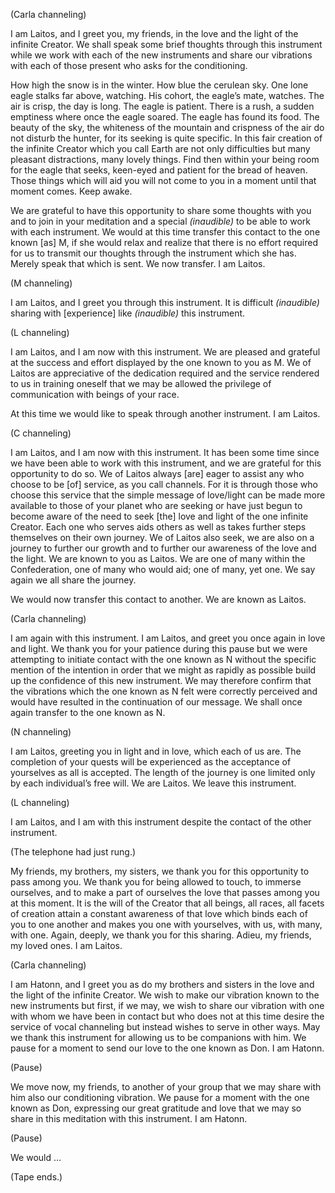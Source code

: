 <p class="channel-type">(Carla channeling)</p>
<p>I am Laitos, and I greet you, my friends, in the love and the light of the infinite Creator. We shall speak some brief thoughts through this instrument while we work with each of the new instruments and share our vibrations with each of those present who asks for the conditioning.</p>
<p>How high the snow is in the winter. How blue the cerulean sky. One lone eagle stalks far above, watching. His cohort, the eagle’s mate, watches. The air is crisp, the day is long. The eagle is patient. There is a rush, a sudden emptiness where once the eagle soared. The eagle has found its food. The beauty of the sky, the whiteness of the mountain and crispness of the air do not disturb the hunter, for its seeking is quite specific. In this fair creation of the infinite Creator which you call Earth are not only difficulties but many pleasant distractions, many lovely things. Find then within your being room for the eagle that seeks, keen-eyed and patient for the bread of heaven. Those things which will aid you will not come to you in a moment until that moment comes. Keep awake.</p>
<p>We are grateful to have this opportunity to share some thoughts with you and to join in your meditation and a special <em>(inaudible)</em> to be able to work with each instrument. We would at this time transfer this contact to the one known [as] M, if she would relax and realize that there is no effort required for us to transmit our thoughts through the instrument which she has. Merely speak that which is sent. We now transfer. I am Laitos.</p>
<p class="channel-type">(M channeling)</p>
<p>I am Laitos, and I greet you through this instrument. It is difficult <em>(inaudible)</em> sharing with [experience] like <em>(inaudible)</em> this instrument.</p>
<p class="channel-type">(L channeling)</p>
<p>I am Laitos, and I am now with this instrument. We are pleased and grateful at the success and effort displayed by the one known to you as M. We of Laitos are appreciative of the dedication required and the service rendered to us in training oneself that we may be allowed the privilege of communication with beings of your race.</p>
<p>At this time we would like to speak through another instrument. I am Laitos.</p>
<p class="channel-type">(C channeling)</p>
<p>I am Laitos, and I am now with this instrument. It has been some time since we have been able to work with this instrument, and we are grateful for this opportunity to do so. We of Laitos always [are] eager to assist any who choose to be [of] service, as you call channels. For it is through those who choose this service that the simple message of love/light can be made more available to those of your planet who are seeking or have just begun to become aware of the need to seek [the] love and light of the one infinite Creator. Each one who serves aids others as well as takes further steps themselves on their own journey. We of Laitos also seek, we are also on a journey to further our growth and to further our awareness of the love and the light. We are known to you as Laitos. We are one of many within the Confederation, one of many who would aid; one of many, yet one. We say again we all share the journey.</p>
<p>We would now transfer this contact to another. We are known as Laitos.</p>
<p class="channel-type">(Carla channeling)</p>
<p>I am again with this instrument. I am Laitos, and greet you once again in love and light. We thank you for your patience during this pause but we were attempting to initiate contact with the one known as N without the specific mention of the intention in order that we might as rapidly as possible build up the confidence of this new instrument. We may therefore confirm that the vibrations which the one known as N felt were correctly perceived and would have resulted in the continuation of our message. We shall once again transfer to the one known as N.</p>
<p class="channel-type">(N channeling)</p>
<p>I am Laitos, greeting you in light and in love, which each of us are. The completion of your quests will be experienced as the acceptance of yourselves as all is accepted. The length of the journey is one limited only by each individual’s free will. We are Laitos. We leave this instrument.</p>
<p class="channel-type">(L channeling)</p>
<p>I am Laitos, and I am with this instrument despite the contact of the other instrument. </p><p class="comment">(The telephone had just rung.)</p>
<p>My friends, my brothers, my sisters, we thank you for this opportunity to pass among you. We thank you for being allowed to touch, to immerse ourselves, and to make a part of ourselves the love that passes among you at this moment. It is the will of the Creator that all beings, all races, all facets of creation attain a constant awareness of that love which binds each of you to one another and makes you one with yourselves, with us, with many, with one. Again, deeply, we thank you for this sharing. Adieu, my friends, my loved ones. I am Laitos.</p>
<p class="channel-type">(Carla channeling)</p>
<p>I am Hatonn, and I greet you as do my brothers and sisters in the love and the light of the infinite Creator. We wish to make our vibration known to the new instruments but first, if we may, we wish to share our vibration with one with whom we have been in contact but who does not at this time desire the service of vocal channeling but instead wishes to serve in other ways. May we thank this instrument for allowing us to be companions with him. We pause for a moment to send our love to the one known as Don. I am Hatonn.</p>
<p class="comment">(Pause)</p>
<p>We move now, my friends, to another of your group that we may share with him also our conditioning vibration. We pause for a moment with the one known as Don, expressing our great gratitude and love that we may so share in this meditation with this instrument. I am Hatonn.</p>
<p class="comment">(Pause)</p>
<p>We would …</p>
<p class="comment">(Tape ends.)</p>